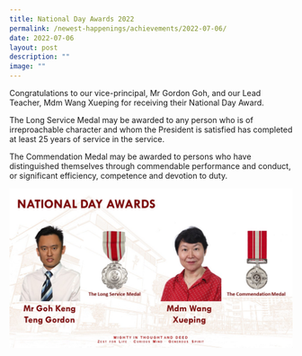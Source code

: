 ```yaml
---
title: National Day Awards 2022
permalink: /newest-happenings/achievements/2022-07-06/
date: 2022-07-06
layout: post
description: ""
image: ""
---
```


Congratulations to our vice-principal, Mr Gordon Goh, and our Lead Teacher, Mdm Wang Xueping for receiving their National Day Award.

The Long Service Medal may be awarded to any person who is of irreproachable character and whom the President is satisfied has completed at least 25 years of service in the service.

The Commendation Medal may be awarded to persons who have distinguished themselves through commendable performance and conduct, or significant efficiency, competence and devotion to duty.

![National Day Awards 2022](/images/2022%20National%20Day%20Award%20MFSS.jpg)